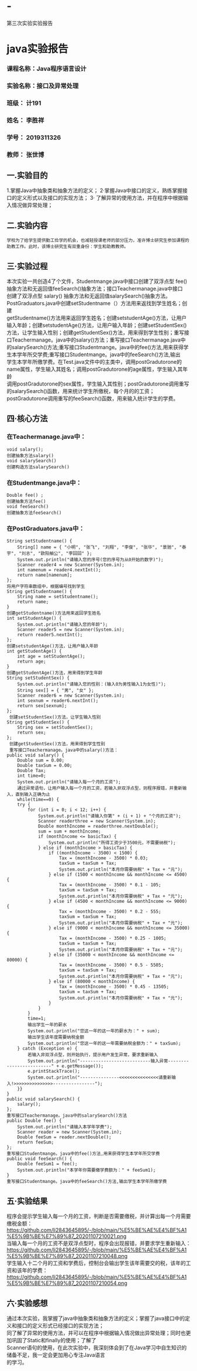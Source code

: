 # -
第三次实验实验报告
# java实验报告
###  课程名称：Java程序语言设计
### 实验名称：接口及异常处理
### 班级： 计191
### 姓名： 李胜祥 
### 学号： 2019311326
### 教师： 张世博
## 一.实验目的
1.掌握Java中抽象类和抽象方法的定义；
2·掌握Java中接口的定义，熟练掌握接口的定义形式以及接口的实现方法； 
3· 了解异常的使用方法，并在程序中根据输入情况做异常处理； 
## 二.实验内容
    学校为了给学生提供勤工俭学的机会，也减轻授课老师的部分压力，准许博士研究生参加课程的助教工作。此时，该博士研究生有双重身份：学生和助教教师。
## 三·实验过程
  本次实验一共创造4了个文件，Studentmange.java中接口创建了双浮点型 fee() 抽象方法和无返回值feeSearch()抽象方法；接口Teachermanage.java中接口  
  创建了双浮点型 salary() 抽象方法和无返回值salarySearch()抽象方法。PostGraduators.java中创建setStudentname（）方法用来返找到学生姓名；创建  
  getStudentname()方法用来返回学生姓名；创建setstudentAge()方法，让用户输入年龄；创建setstudentAge()方法，让用户输入年龄；创建setStudentSex()  
  方法，让学生输入性别；创建getStudentSex()方法，用来得到学生性别；重写接口Teachermanage。java中的salary()方法；重写接口Teachermanage.java中  
  的salarySearch()方法;重写接口Studentmange。java中的fee()方法,用来获得学生本学年所交学费;重写接口Studentmange。java中的feeSearch()方法,输出  
  学生本学年所缴学费。在Test.java文件中的主类中，调用postGradutorone的name属性，学生输入其姓名；调用postGradutorone的age属性，学生输入其年龄  
  调用postGradutorone的sex属性，学生输入其性别；postGradutorone调用重写的salarySearch()函数，用来统计学生所缴税，每个月的的工资；  
  postGradutorone调用重写的feeSearch()函数，用来输入统计学生的学费。
## 四·核心方法
###  在Teachermanage.java中：  
	void salary();  
    创建抽象方法salary()  
	void salarySearch()  
    创建构造方法salarySearch()  
### 在Studentmange.java中：  
	Double fee() ;  
    创建抽象方法fee()  
    void feeSearch()   
    创建抽象方法feeSearch()  
### 在PostGraduators.java中：  
    String setStudentname() {  
		String[] name = { "小明", "张飞", "刘翔", "李俊", "张华", "景驰", "泰宇", "刘志", "欧阳艄公", "李回回" };  
		System.out.println("请输入您的序号(您的序号为从0开始的数字)");  
		Scanner reader4 = new Scanner(System.in);  
		int namenum = reader4.nextInt();  
		return name[namenum];  
	};
    将用户字符串数组中，根据编号找到学生  
	String getStudentname() {  
		String name = setStudentname();  
		return name;  
	}  
    创建getStudentname()方法用来返回学生姓名  
	int setStudentAge() {  
		System.out.println("请输入您的年龄");  
		Scanner reader5 = new Scanner(System.in);  
		return reader5.nextInt();  
	};  
    创建setstudentAge()方法，让用户输入年龄  
	int getStudentAge() {  
		int age = setStudentAge();  
		return age;  
	}  
    创建getStudentAge()方法，用来得到学生年龄  
	String setStudentSex() {  
		System.out.println("请输入您的性别：(输入0为男性输入1为女性)");  
		String sex[] = { "男", "女" };  
		Scanner reader6 = new Scanner(System.in);  
		int sexnum = reader6.nextInt();  
		return sex[sexnum];  
	};  
     创建setStudentSex()方法，让学生输入性别  
	String getStudentSex() {  
		String sex = setStudentSex();  
		return sex;  
	};  
     创建getStudentSex()方法，用来得到学生性别  
     重写接口Teachermanage。java中的salary()方法：  
	public void salary() {  
		Double sum = 0.00;  
		Double taxSum = 0.00;  
		Double Tax;  
		int time=0;  
		System.out.println("请输入每一个月的工资");  
		通过异常语句，让用户输入每一个月的工资，若输入非双浮点型，则程序报错，并重新输入，直到输入正确为止  
		while(time==0) {  
		try {  
			for (int i = 0; i < 12; i++) {  
				System.out.println("请输入你第" + (i + 1) + "个月的工资");  
				Scanner readerthree = new Scanner(System.in);  
				Double monthIncome = readerthree.nextDouble();  
				sum = sum + monthIncome;  
				if (monthIncome <= basicTax) {  
					System.out.println("所得工资少于3500元，不需要纳税");  
				} else if (monthIncome > basicTax) {  
					if ((monthIncome - 3500) < 1500) {  
						Tax = (monthIncome - 3500) * 0.03;  
						taxSum = taxSum + Tax;  
						System.out.println("本月你需要纳税" + Tax + "元");  
					} else if (1500 < monthIncome && monthIncome <= 4500) {  
						Tax = (monthIncome - 3500) * 0.1 - 105;  
						taxSum = taxSum + Tax;  
						System.out.println("本月你需要纳税" + Tax + "元");  
					} else if (4500 < monthIncome && monthIncome <= 9000) {  
						Tax = (monthIncome - 3500) * 0.2 - 555;  
						taxSum = taxSum + Tax;  
						System.out.println("本月你需要纳税" + Tax + "元");  
					} else if (9000 < monthIncome && monthIncome <= 35000) {  
						Tax = (monthIncome - 3500) * 0.25 - 1005;  
						taxSum = taxSum + Tax;  
						System.out.println("本月你需要纳税" + Tax + "元");  
					} else if (35000 < monthIncome && monthIncome <= 80000) {  
						Tax = (monthIncome - 3500) * 0.5 - 5505;  
						taxSum = taxSum + Tax;  
						System.out.println("本月你需要纳税" + Tax + "元");  
					} else if (80000 < monthIncome) {  
						Tax = (monthIncome - 3500) * 0.45 - 13505;  
						taxSum = taxSum + Tax;  
						System.out.println("本月你需要纳税" + Tax + "元");  
					}  
				}  
			}  
			time=1;  
			输出学生一年的薪水  
			System.out.println("您这一年的这一年的薪水为：" + sum);  
			输出学生该年度需要纳税金额  
			System.out.println("您这一年的这一年需要纳税金额为：" + taxSum);  
		} catch (Exception e) {  
			若输入非双浮点型，则开始执行，提示用户发生异常，要求重新输入  
			System.out.println("---------------------------输入异常-------------------------" + e.getMessage());  
			e.printStackTrace();  
			System.out.println("---------------<<<<<<<<<<<<<<<请重新输入!>>>>>>>>>>>>>>>----------------");  
		}}  
	}  
	public void salarySearch() {  
		salary();  
	};  
    重写接口Teachermanage。java中的salarySearch()方法  
	public Double fee() {  
		System.out.println("请输入本学年学费");  
		Scanner reader = new Scanner(System.in);  
		Double feeSum = reader.nextDouble();  
		return feeSum;  
	};  
    重写接口Studentmange。java中的fee()方法,用来获得学生本学年所交学费  
	public void feeSearch() {  
		Double feeSum1 = fee();  
		System.out.println("本学年你需要缴学费额为：" + feeSum1);  
	}  
    重写接口Studentmange。java中的feeSearch()方法,输出学生本学年所缴学费  
## 五·实验结果
程序会提示学生输入每一个月的工资，判断是否需要缴税，并计算出每一个月需要缴税金额：  
https://github.com/li2843645895/-/blob/main/%E5%BE%AE%E4%BF%A1%E5%9B%BE%E7%89%87_20201107210021.png  
当输入每一个月的工资不是双浮点型时，程序会出现报错，并要求学生重新输入：  
https://github.com/li2843645895/-/blob/main/%E5%BE%AE%E4%BF%A1%E5%9B%BE%E7%89%87_20201107210048.png  
学生输入十二个月的工资和学费后，控制台会输出学生该年需要交的税，该年的工资和该年的学费：
https://github.com/li2843645895/-/blob/main/%E5%BE%AE%E4%BF%A1%E5%9B%BE%E7%89%87_20201107210054.png
## 六·实验感想
通过本次实验，我掌握了java中抽象类和抽象方法的定义；掌握了java接口中的定义和接口的定义形式已经接口的实现方法；  
同了解了异常的使用方法，并可以在程序中根据输入情况做出异常处理；同时也更加巩固了Static和finally的使用；了解了  
Scanner语句的使用，在此次实验中，我深刻体会到了在Java学习中自生知识的储备不足，我一定会更加用心专注Java语言  
的学习。
